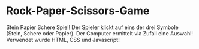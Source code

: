 # Rock-Paper-Scissors-Game
Stein Papier Schere Spiel!
Der Spieler klickt auf eins der drei Symbole (Stein, Schere oder Papier). Der Computer ermittelt via Zufall eine Auswahl!
Verwendet wurde HTML, CSS und Javascript!
